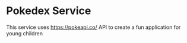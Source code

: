 # Pokedex Service

This service uses https://pokeapi.co/ API to create a fun application for young children
